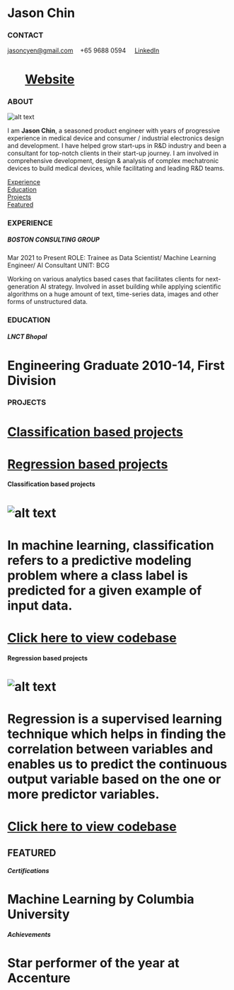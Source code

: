 # Jason Chin

<!-- CONTACT Section Starts -->
### CONTACT

<!-- Add your details -->
jasoncyen@gmail.com &nbsp;&nbsp; +65 9688 0594 &nbsp;&nbsp;&nbsp; [LinkedIn](https://sg.linkedin.com/in/chinyen) 
# &nbsp;&nbsp;&nbsp;&nbsp;&nbsp; [Website]()
<!-- CONTACT Section Ends -->

<!-- ABOUT Section Starts -->
### ABOUT
<!-- Add link to your picture -->

![alt text](https://media-exp1.licdn.com/dms/image/C5603AQGDLjqZ1ZZSgw/profile-displayphoto-shrink_200_200/0/1607066104232?e=1629331200&v=beta&t=4o9aN8wmofQIizx4EhLJeC-ytP5a7AZb-0tbtR26K3U)

<!-- Add your details -->

I am __Jason Chin__, a seasoned product engineer with years of progressive experience in medical device and consumer / industrial electronics design and development. I have helped grow start-ups in R&D industry and been a consultant for top-notch clients in their start-up journey. I am involved in comprehensive development, design & analysis of complex mechatronic devices to build medical devices, while facilitating and leading R&D teams.


<!-- Add link to the sections -->
[Experience](#experience) <br>
[Education](#education) <br>
[Projects](#projects) <br>
[Featured](#featured) <br> 

<!-- ABOUT Section Ends -->

<!-- EXPERIENCE Section Starts -->
### EXPERIENCE
<!-- Add your details -->
##### BOSTON CONSULTING GROUP
Mar 2021 to Present
ROLE: Trainee as Data Scientist/ Machine Learning Engineer/ AI Consultant
UNIT: BCG

Working on various analytics based cases that facilitates clients for next-generation AI strategy. Involved in asset building while applying scientific algorithms on a huge amount of text, time-series data, images and other forms of unstructured data.

<!-- EXPERIENCE Section Ends -->

<!-- EDUCATION Section Starts -->
### EDUCATION
<!-- Add your details -->
##### LNCT Bhopal
# Engineering Graduate 2010-14, First Division

<!-- EDUCATION Section Ends -->

<!-- PROJECTS Section Starts -->
### PROJECTS
<!-- Add your details -->

# [Classification based projects](#classification-based-projects) <br>
# [Regression based projects](#regression-based-projects) <br>

<!-- Add your details -->

#### Classification based projects
# ![alt text](https://raw.githubusercontent.com/krvishwesh54/Kumar-Vishwesh/main/images/Classification.png)

# In machine learning, classification refers to a predictive modeling problem where a class label is predicted for a given example of input data.

# [Click here to view codebase](https://github.com/krvishwesh54/DataScience_DeepLearning_MachineLearning/tree/master/Classification)

#### Regression based projects
# ![alt text](https://raw.githubusercontent.com/krvishwesh54/Kumar-Vishwesh/main/images/Regression.jpg)

# Regression is a supervised learning technique which helps in finding the correlation between variables and enables us to predict the continuous output variable based on the one or more predictor variables.

# [Click here to view codebase](https://github.com/krvishwesh54/DataScience_DeepLearning_MachineLearning/tree/master/Regression)

<!-- PROJECTS Section Ends -->

<!-- FEATURED Section Starts -->
## FEATURED
<!-- Add your details -->
##### Certifications
# Machine Learning by Columbia University

##### Achievements
# Star performer of the year at Accenture
<!-- FEATURED Section Ends -->
